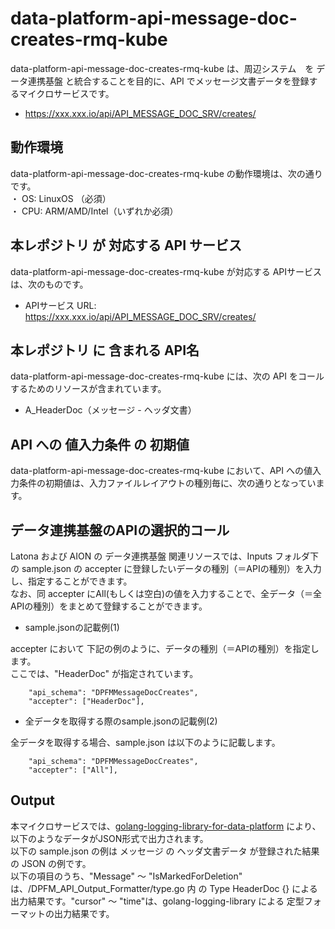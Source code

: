 # data-platform-api-message-doc-creates-rmq-kube
data-platform-api-message-doc-creates-rmq-kube は、周辺システム　を データ連携基盤 と統合することを目的に、API でメッセージ文書データを登録するマイクロサービスです。

* https://xxx.xxx.io/api/API_MESSAGE_DOC_SRV/creates/

## 動作環境
data-platform-api-message-doc-creates-rmq-kube の動作環境は、次の通りです。  
・ OS: LinuxOS （必須）  
・ CPU: ARM/AMD/Intel（いずれか必須）  

## 本レポジトリ が 対応する API サービス
data-platform-api-message-doc-creates-rmq-kube が対応する APIサービス は、次のものです。

* APIサービス URL: https://xxx.xxx.io/api/API_MESSAGE_DOC_SRV/creates/

## 本レポジトリ に 含まれる API名
data-platform-api-message-doc-creates-rmq-kube には、次の API をコールするためのリソースが含まれています。  

* A_HeaderDoc（メッセージ - ヘッダ文書）

## API への 値入力条件 の 初期値
data-platform-api-message-doc-creates-rmq-kube において、API への値入力条件の初期値は、入力ファイルレイアウトの種別毎に、次の通りとなっています。  

## データ連携基盤のAPIの選択的コール
Latona および AION の データ連携基盤 関連リソースでは、Inputs フォルダ下の sample.json の accepter に登録したいデータの種別（＝APIの種別）を入力し、指定することができます。  
なお、同 accepter にAll(もしくは空白)の値を入力することで、全データ（＝全APIの種別）をまとめて登録することができます。  

* sample.jsonの記載例(1)  

accepter において 下記の例のように、データの種別（＝APIの種別）を指定します。  
ここでは、"HeaderDoc" が指定されています。    
  
```
	"api_schema": "DPFMMessageDocCreates",
	"accepter": ["HeaderDoc"],
```
  
* 全データを取得する際のsample.jsonの記載例(2)  

全データを取得する場合、sample.json は以下のように記載します。  

```
	"api_schema": "DPFMMessageDocCreates",
	"accepter": ["All"],
```

## Output  
本マイクロサービスでは、[golang-logging-library-for-data-platform](https://github.com/latonaio/golang-logging-library-for-data-platform) により、以下のようなデータがJSON形式で出力されます。  
以下の sample.json の例は メッセージ の ヘッダ文書データ が登録された結果の JSON の例です。  
以下の項目のうち、"Message" ～ "IsMarkedForDeletion" は、/DPFM_API_Output_Formatter/type.go 内 の Type HeaderDoc {} による出力結果です。"cursor" ～ "time"は、golang-logging-library による 定型フォーマットの出力結果です。  

```
```
